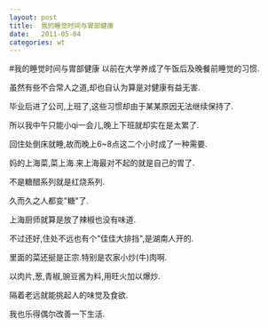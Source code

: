```yaml
---
layout: post
title:  我的睡觉时间与胃部健康
date:   2011-05-04
categories: wt
---
```



#我的睡觉时间与胃部健康
以前在大学养成了午饭后及晚餐前睡觉的习惯.

虽然有些不合常人之道,却也自认为算是对健康有益无害.

毕业后进了公司,上班了,这些习惯却由于某某原因无法继续保持了.

所以我中午只能小qi一会儿,晚上下班就却实在是太累了.

回住处倒床就睡,故而晚上6~8点这二个小时成了一种需要.

 

妈的上海菜,菜上海.来上海最对不起的就是自己的胃了.

不是糖醋系列就是红烧系列.

久而久之人都变"糖"了.

上海厨师就算是放了辣椒也没有味道.

不过还好,住处不远也有个"佳佳大排挡",是湖南人开的.

里面的菜还挻是正宗.特别是农家小炒(牛)肉啊.

以肉片,葱,青椒,豌豆酱为料,用旺火加以爆炒.

隔着老远就能挑起人的味觉及食欲.

我也乐得偶尔改善一下生活.